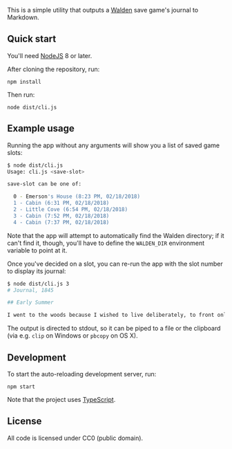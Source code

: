 This is a simple utility that outputs a [Walden][] save game's journal to Markdown.

## Quick start

You'll need [NodeJS][] 8 or later.

After cloning the repository, run:

```
npm install
```

Then run:

```
node dist/cli.js
```

## Example usage

Running the app without any arguments will show you a list of saved game
slots:

```bash
$ node dist/cli.js
Usage: cli.js <save-slot>

save-slot can be one of:

  0 - Emerson's House (8:23 PM, 02/18/2018)
  1 - Cabin (6:31 PM, 02/18/2018)
  2 - Little Cove (6:54 PM, 02/18/2018)
  3 - Cabin (7:52 PM, 02/18/2018)
  4 - Cabin (7:37 PM, 02/18/2018)
```

Note that the app will attempt to automatically find the Walden directory;
if it can't find it, though, you'll have to define the `WALDEN_DIR`
environment variable to point at it.

Once you've decided on a slot, you can re-run the app with the slot
number to display its journal:

```bash
$ node dist/cli.js 3
# Journal, 1845

## Early Summer

I went to the woods because I wished to live deliberately, to front only the essential facts of life, and not, when I came to die, discover that I had not lived. I wanted to live deep and suck out all the marrow of life, to live so sturdily and Spartan-like as to reduce it to its lowest terms, and, if it proved to be mean, to get the whole and genuine meanness of it, or if it were sublime, to know it by experience, and to give a true account of it.
```

The output is directed to stdout, so it can be piped to a file or the
clipboard (via e.g. `clip` on Windows or `pbcopy` on OS X).

## Development

To start the auto-reloading development server, run:

```
npm start
```

Note that the project uses [TypeScript][].

## License

All code is licensed under CC0 (public domain).

[Walden]: https://www.waldengame.com/
[NodeJS]: https://nodejs.org/en/
[TypeScript]: http://www.typescriptlang.org/
